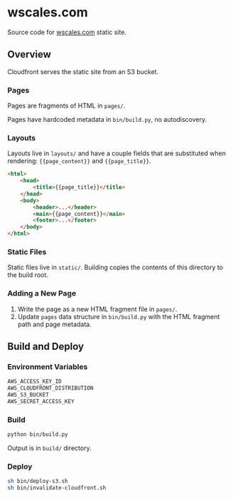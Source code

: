 # wscales.com

Source code for [wscales.com](https://wscales.com/) static site.

## Overview

Cloudfront serves the static site from an S3 bucket.

### Pages

Pages are fragments of HTML in `pages/`.

Pages have hardcoded metadata in `bin/build.py`, no autodiscovery.

### Layouts

Layouts live in `layouts/` and have a couple fields that are substituted when rendering: `{{page_content}}` and `{{page_title}}`.

```html
<html>
    <head>
        <title>{{page_title}}</title>
    </head>
    <body>
        <header>...</header>
        <main>{{page_content}}</main>
        <footer>...</footer>
    </body>
</html>
```

### Static Files

Static files live in `static/`. Building copies the contents of this directory to the build root.

### Adding a New Page
1. Write the page as a new HTML fragment file in `pages/`.
2. Update `pages` data structure in `bin/build.py` with the HTML fragment path and page metadata.

## Build and Deploy

### Environment Variables

```sh
AWS_ACCESS_KEY_ID
AWS_CLOUDFRONT_DISTRIBUTION
AWS_S3_BUCKET
AWS_SECRET_ACCESS_KEY
```

### Build

```sh
python bin/build.py
```

Output is in `build/` directory.

### Deploy

```sh
sh bin/deploy-s3.sh
sh bin/invalidate-cloudfront.sh
```
